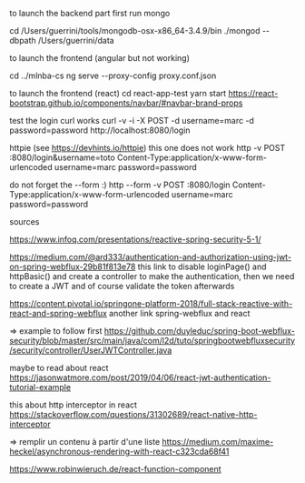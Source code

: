 to launch the backend part first run mongo

cd /Users/guerrini/tools/mongodb-osx-x86_64-3.4.9/bin
./mongod --dbpath /Users/guerrini/data


to launch the frontend (angular but not working)

cd ../mlnba-cs
ng serve --proxy-config proxy.conf.json

to launch the frontend (react)
cd react-app-test
yarn start
https://react-bootstrap.github.io/components/navbar/#navbar-brand-props

test the login
curl works
curl -v -i -X POST -d username=marc -d password=password http://localhost:8080/login

httpie (see https://devhints.io/httpie)
this one does not work
http -v POST :8080/login&username=toto Content-Type:application/x-www-form-urlencoded username=marc password=password

do not forget the --form :)
http --form -v POST :8080/login Content-Type:application/x-www-form-urlencoded username=marc password=password

sources

https://www.infoq.com/presentations/reactive-spring-security-5-1/

https://medium.com/@ard333/authentication-and-authorization-using-jwt-on-spring-webflux-29b81f813e78
this link to disable loginPage() and httpBasic() and create a controller to make the 
authentication, then we need to create a JWT and of course validate the token afterwards

https://content.pivotal.io/springone-platform-2018/full-stack-reactive-with-react-and-spring-webflux
another link spring-webflux and react

=> example to follow first 
https://github.com/duyleduc/spring-boot-webflux-security/blob/master/src/main/java/com/l2d/tuto/springbootwebfluxsecurity/security/controller/UserJWTController.java

maybe to read about react https://jasonwatmore.com/post/2019/04/06/react-jwt-authentication-tutorial-example

this about http interceptor in react
https://stackoverflow.com/questions/31302689/react-native-http-interceptor


=> remplir un contenu à partir d'une liste
https://medium.com/maxime-heckel/asynchronous-rendering-with-react-c323cda68f41

https://www.robinwieruch.de/react-function-component
